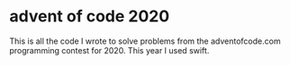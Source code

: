 # advent of code 2020
This is all the code I wrote to solve problems from the adventofcode.com programming contest for 2020. This year I used swift.
